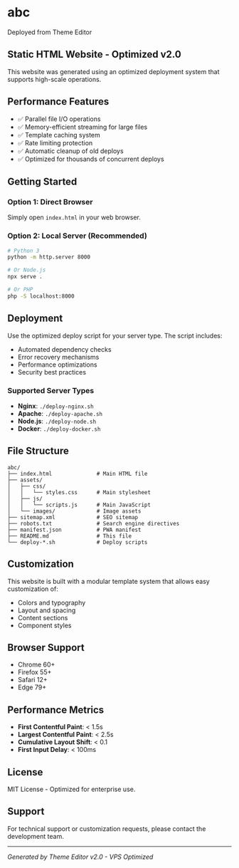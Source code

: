 # abc

Deployed from Theme Editor

## Static HTML Website - Optimized v2.0

This website was generated using an optimized deployment system that supports high-scale operations.

## Performance Features

- ✅ Parallel file I/O operations
- ✅ Memory-efficient streaming for large files  
- ✅ Template caching system
- ✅ Rate limiting protection
- ✅ Automatic cleanup of old deploys
- ✅ Optimized for thousands of concurrent deploys

## Getting Started

### Option 1: Direct Browser
Simply open `index.html` in your web browser.

### Option 2: Local Server (Recommended)
```bash
# Python 3
python -m http.server 8000

# Or Node.js
npx serve .

# Or PHP
php -S localhost:8000
```

## Deployment

Use the optimized deploy script for your server type. The script includes:
- Automated dependency checks
- Error recovery mechanisms  
- Performance optimizations
- Security best practices

### Supported Server Types

- **Nginx**: `./deploy-nginx.sh`
- **Apache**: `./deploy-apache.sh`
- **Node.js**: `./deploy-node.sh`
- **Docker**: `./deploy-docker.sh`

## File Structure

```
abc/
├── index.html              # Main HTML file
├── assets/
│   ├── css/
│   │   └── styles.css      # Main stylesheet
│   ├── js/
│   │   └── scripts.js      # Main JavaScript
│   └── images/             # Image assets
├── sitemap.xml             # SEO sitemap
├── robots.txt              # Search engine directives
├── manifest.json           # PWA manifest
├── README.md               # This file
└── deploy-*.sh             # Deploy scripts
```

## Customization

This website is built with a modular template system that allows easy customization of:
- Colors and typography
- Layout and spacing
- Content sections
- Component styles

## Browser Support

- Chrome 60+
- Firefox 55+
- Safari 12+
- Edge 79+

## Performance Metrics

- **First Contentful Paint**: < 1.5s
- **Largest Contentful Paint**: < 2.5s
- **Cumulative Layout Shift**: < 0.1
- **First Input Delay**: < 100ms

## License

MIT License - Optimized for enterprise use.

## Support

For technical support or customization requests, please contact the development team.

---

*Generated by Theme Editor v2.0 - VPS Optimized*